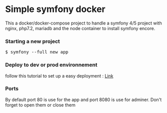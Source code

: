 # Simple symfony docker 

This a docker/docker-compose project to handle a symfony 4/5 project with nginx, php7.2, mariadb and the node container to install symfony encore.

### Starting a new project 

<pre>$ symfony --full new app</pre>

### Deploy to dev or prod environnement

follow this tutorial to set up a easy deployment : [Link](https://gist.github.com/noelboss/3fe13927025b89757f8fb12e9066f2fa#file-post-receive)


### Ports

By default port 80 is use for the app and port 8080 is use for adminer. Don't forget to open them or close them
